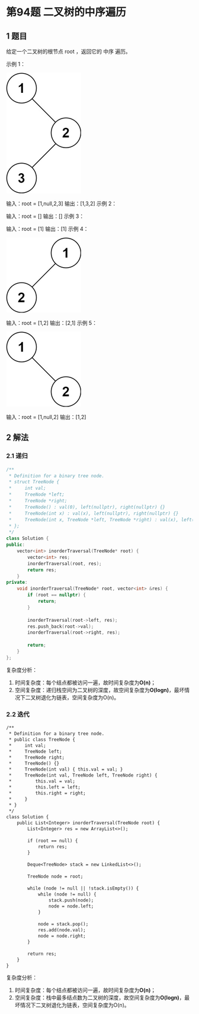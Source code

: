 # 第94题 二叉树的中序遍历

## 1 题目

给定一个二叉树的根节点 root ，返回它的 中序 遍历。

示例 1：

![94-题图1](images/94-题图1.jpg)


输入：root = [1,null,2,3]
输出：[1,3,2]
示例 2：

输入：root = []
输出：[]
示例 3：

输入：root = [1]
输出：[1]
示例 4：

![94-题图4](images/94-题图4.jpg)

输入：root = [1,2]
输出：[2,1]
示例 5：

![94-题图5](images/94-题图5.jpg)

输入：root = [1,null,2]
输出：[1,2]

## 2 解法

### 2.1 递归

```c++
/**
 * Definition for a binary tree node.
 * struct TreeNode {
 *     int val;
 *     TreeNode *left;
 *     TreeNode *right;
 *     TreeNode() : val(0), left(nullptr), right(nullptr) {}
 *     TreeNode(int x) : val(x), left(nullptr), right(nullptr) {}
 *     TreeNode(int x, TreeNode *left, TreeNode *right) : val(x), left(left), right(right) {}
 * };
 */
class Solution {
public:
    vector<int> inorderTraversal(TreeNode* root) {
        vector<int> res;
        inorderTraversal(root, res);
        return res;
    }
private:
    void inorderTraversal(TreeNode* root, vector<int> &res) {
        if (root == nullptr) {
            return;
        }

        inorderTraversal(root->left, res);
        res.push_back(root->val);
        inorderTraversal(root->right, res);

        return;
    }    
};
```

复杂度分析：

1. 时间复杂度：每个结点都被访问一遍，故时间复杂度为**O(n)**；
2. 空间复杂度：递归栈空间为二叉树的深度，故空间复杂度为**O(logn)**，最坏情况下二叉树退化为链表，空间复杂度为O(n)。

### 2.2 迭代

```
/**
 * Definition for a binary tree node.
 * public class TreeNode {
 *     int val;
 *     TreeNode left;
 *     TreeNode right;
 *     TreeNode() {}
 *     TreeNode(int val) { this.val = val; }
 *     TreeNode(int val, TreeNode left, TreeNode right) {
 *         this.val = val;
 *         this.left = left;
 *         this.right = right;
 *     }
 * }
 */
class Solution {
    public List<Integer> inorderTraversal(TreeNode root) {
        List<Integer> res = new ArrayList<>();

        if (root == null) {
            return res;
        }

        Deque<TreeNode> stack = new LinkedList<>();

        TreeNode node = root;

        while (node != null || !stack.isEmpty()) {
            while (node != null) {
                stack.push(node);
                node = node.left;
            }

            node = stack.pop();
            res.add(node.val);
            node = node.right;
        }

        return res;
    }
}
```

复杂度分析：

1. 时间复杂度：每个结点都被访问一遍，故时间复杂度为**O(n)**；
2. 空间复杂度：栈中最多结点数为二叉树的深度，故空间复杂度为**O(logn)**，最坏情况下二叉树退化为链表，空间复杂度为O(n)。

